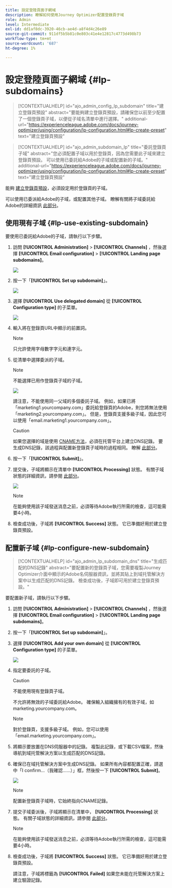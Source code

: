 ```yaml
---
title: 設定登陸頁面子網域
description: 瞭解如何使用Journey Optimizer配置登錄頁子域
role: Admin
level: Intermediate
exl-id: dd1af8dc-3920-46cb-ae4d-a8f4d4c26e89
source-git-commit: 911df5b5b81c0e803c41e4e12817c4773d498b73
workflow-type: tm+mt
source-wordcount: '687'
ht-degree: 1%

---
```


# 設定登陸頁面子網域 {#lp-subdomains}

>[!CONTEXTUALHELP]
>id="ajo_admin_config_lp_subdomain"
>title="建立登錄頁預設"
>abstract="要能夠建立登錄頁預設，請確保您以前至少配置了一個登錄頁子域，以便從子域名清單中進行選擇。"
>additional-url="https://experienceleague.adobe.com/docs/journey-optimizer/using/configuration/lp-configuration.html#lp-create-preset" text="建立登錄頁預設"

>[!CONTEXTUALHELP]
>id="ajo_admin_subdomain_lp"
>title="委託登錄頁子域"
>abstract="您必須配置子域以用於登錄頁，因為您需要此子域來建立登錄頁預設。 可以使用已委託給Adobe的子域或配置新的子域。"
>additional-url="https://experienceleague.adobe.com/docs/journey-optimizer/using/configuration/lp-configuration.html#lp-create-preset" text="建立登錄頁預設"

能夠 [建立登錄頁預設](lp-presets.md)，必須設定用於登錄頁的子域。

可以使用已委派給Adobe的子域，或配置其他子域。 瞭解有關將子域委託給Adobe的詳細資訊 [此部分](delegate-subdomain.md)。

## 使用現有子域 {#lp-use-existing-subdomain}

要使用已委託給Adobe的子域，請執行以下步驟。

1. 訪問 **[!UICONTROL Administration]** > **[!UICONTROL Channels]** ，然後選擇 **[!UICONTROL Email configuration]** > **[!UICONTROL Landing page subdomains]**。

   ![](assets/lp_access-subdomains.png)

1. 按一下「**[!UICONTROL Set up subdomain]**」。

   ![](assets/lp_set-up-subdomain.png)

1. 選擇 **[!UICONTROL Use delegated domain]** 從 **[!UICONTROL Configuration type]** 的子菜單。

   ![](assets/lp_use-delegated-subdomain.png)

1. 輸入將在登錄頁URL中顯示的前置詞。

   >[!NOTE]
   >
   >只允許使用字母數字字元和連字元。

1. 從清單中選擇委派的子域。

   >[!NOTE]
   >
   >不能選擇已用作登錄頁子域的子域。

   ![](assets/lp_prefix-and-subdomain.png)

   請注意，不能使用同一父域的多個委託子域。 例如，如果已將「marketing1.yourcompany.com」委託給登錄頁的Adobe，則您將無法使用「marketing2.yourcompany.com」。 但是，登錄頁支援多級子域，因此您可以使用「email.marketing1.yourcompany.com」。

   <!--For landing pages, multi-level subdomains are supported. For example, you can use 'email.marketing.yourcompany.com'.-->

   >[!CAUTION]
   >
   >如果您選擇的域是使用 [CNAME方法](delegate-subdomain.md#cname-subdomain-delegation)，必須在托管平台上建立DNS記錄。 要生成DNS記錄，該過程與配置新登錄頁子域時的過程相同。 瞭解 [此部分](#lp-configure-new-subdomain)。

1. 按一下「**[!UICONTROL Submit]**」。

1. 提交後，子域將顯示在清單中 **[!UICONTROL Processing]** 狀態。 有關子域狀態的詳細資訊，請參閱 [此部分](access-subdomains.md)。<!--Same statuses?-->

   ![](assets/lp_subdomain-processing.png)

   >[!NOTE]
   >
   >在能夠使用該子域發送消息之前，必須等待Adobe執行所需的檢查，這可能需要4小時。<!--Learn more in [this section](delegate-subdomain.md#subdomain-validation).-->

1. 檢查成功後，子域將 **[!UICONTROL Success]** 狀態。 它已準備好用於建立登錄頁預設。

## 配置新子域 {#lp-configure-new-subdomain}

>[!CONTEXTUALHELP]
>id="ajo_admin_lp_subdomain_dns"
>title="生成匹配的DNS記錄"
>abstract="要配置新的登錄頁子域，您需要複製Journey Optimizer介面中顯示的Adobe名伺服器資訊，並將其貼上到域托管解決方案中以生成匹配的DNS記錄。 檢查成功後，子域即可用於建立登錄頁預設。"

要配置新子域，請執行以下步驟。

1. 訪問 **[!UICONTROL Administration]** > **[!UICONTROL Channels]** ，然後選擇 **[!UICONTROL Email configuration]** > **[!UICONTROL Landing page subdomains]**。

1. 按一下「**[!UICONTROL Set up subdomain]**」。

1. 選擇 **[!UICONTROL Add your own domain]** 從 **[!UICONTROL Configuration type]** 的子菜單。

   ![](assets/lp_add-your-own-subdomain.png)

1. 指定要委託的子域。

   >[!CAUTION]
   >
   >不能使用現有登錄頁子域。

   不允許將無效的子域委託給Adobe。 確保輸入組織擁有的有效子域，如marketing.yourcompany.com。

   >[!NOTE]
   >
   >對於登錄頁，支援多級子域。 例如，您可以使用「email.marketing.yourcompany.com」。

   <!--Journey Optimizer currently does not support multiple subdomains of the same parent domain for landing page configuration-->

1. 將顯示要放置在DNS伺服器中的記錄。 複製此記錄，或下載CSV檔案，然後導航到域托管解決方案以生成匹配的DNS記錄。

1. 確保已在域托管解決方案中生成DNS記錄。 如果所有內容都配置正確，請選中「I confirm...（我確認……）」框，然後按一下 **[!UICONTROL Submit]**。

   ![](assets/lp_add-your-own-subdomain-confirm.png)

   >[!NOTE]
   >
   >配置新登錄頁子域時，它始終指向CNAME記錄。

1. 提交子域委派後，子域將顯示在清單中， **[!UICONTROL Processing]** 狀態。 有關子域狀態的詳細資訊，請參閱 [此部分](access-subdomains.md)。<!--Same statuses?-->

   >[!NOTE]
   >
   >在能夠使用該子域發送消息之前，必須等待Adobe執行所需的檢查，這可能需要4小時。<!--Learn more in [this section](#subdomain-validation).-->

1. 檢查成功後，子域將 **[!UICONTROL Success]** 狀態。 它已準備好用於建立登錄頁預設。

   請注意，子域將標籤為 **[!UICONTROL Failed]** 如果您未能在托管解決方案上建立驗證記錄。
